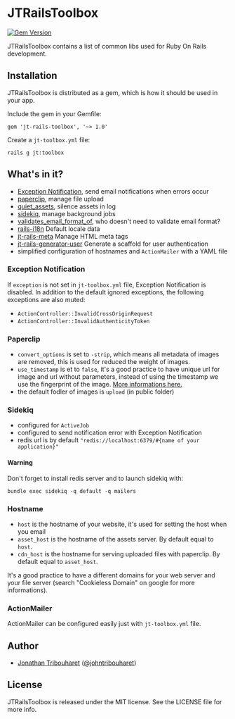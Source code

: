 # JTRailsToolbox

[![Gem Version](https://badge.fury.io/rb/jt-rails-toolbox.svg)](http://badge.fury.io/rb/jt-rails-toolbox)

JTRailsToolbox contains a list of common libs used for Ruby On Rails development.

## Installation

JTRailsToolbox is distributed as a gem, which is how it should be used in your app.

Include the gem in your Gemfile:

    gem 'jt-rails-toolbox', '~> 1.0'

Create a `jt-toolbox.yml` file:

	rails g jt:toolbox

## What's in it?

- [Exception Notification](https://github.com/smartinez87/exception_notification), send email notifications when errors occur
- [paperclip](https://github.com/thoughtbot/paperclip), manage file upload
- [quiet_assets](https://github.com/evrone/quiet_assets), silence assets in log
- [sidekiq](https://github.com/mperham/sidekiq), manage background jobs
- [validates_email_format_of](https://github.com/validates-email-format-of/validates_email_format_of), who doesn't need to validate email format?
- [rails-i18n](https://github.com/svenfuchs/rails-i18n) Default locale data
- [jt-rails-meta](https://github.com/jonathantribouharet/jt-rails-meta) Manage HTML meta tags
- [jt-rails-generator-user](https://github.com/jonathantribouharet/jt-rails-generator-user) Generate a scaffold for user authentication
- simplified configuration of hostnames and `ActionMailer` with a YAML file

### Exception Notification

If `exception` is not set in `jt-toolbox.yml` file, Exception Notification is disabled.
In addition to the default ignored exceptions, the following exceptions are also muted:

- `ActionController::InvalidCrossOriginRequest`
- `ActionController::InvalidAuthenticityToken`

### Paperclip

- `convert_options` is set to `-strip`, which means all metadata of images are removed, this is used for reduced the weight of images.
- `use_timestamp` is et to `false`, it's a good practice to have unique url for image and url without parameters, instead of using the timestamp we use the fingerprint of the image. [More informations here.](https://github.com/thoughtbot/paperclip#md5-checksum--fingerprint)
- the default fodler of images is `upload` (in public folder)

### Sidekiq

- configured for `ActiveJob`
- configured to send notification error with Exception Notification
- redis url is by default `"redis://localhost:6379/#{name of your application}"`

#### Warning

Don't forget to install redis server and to launch sidekiq with:

`bundle exec sidekiq -q default -q mailers`

### Hostname

- `host` is the hostname of your website, it's used for setting the host when you email
- `asset_host` is the hostname of the assets server. By default equal to `host`.
- `cdn_host` is the hostname for serving uploaded files with paperclip. By default equal to `asset_host`.

It's a good practice to have a different domains for your web server and your file server (search "Cookieless Domain" on google for more informations).

### ActionMailer

ActionMailer can be configured easily just with `jt-toolbox.yml` file.

## Author

- [Jonathan Tribouharet](https://github.com/jonathantribouharet) ([@johntribouharet](https://twitter.com/johntribouharet))

## License

JTRailsToolbox is released under the MIT license. See the LICENSE file for more info.